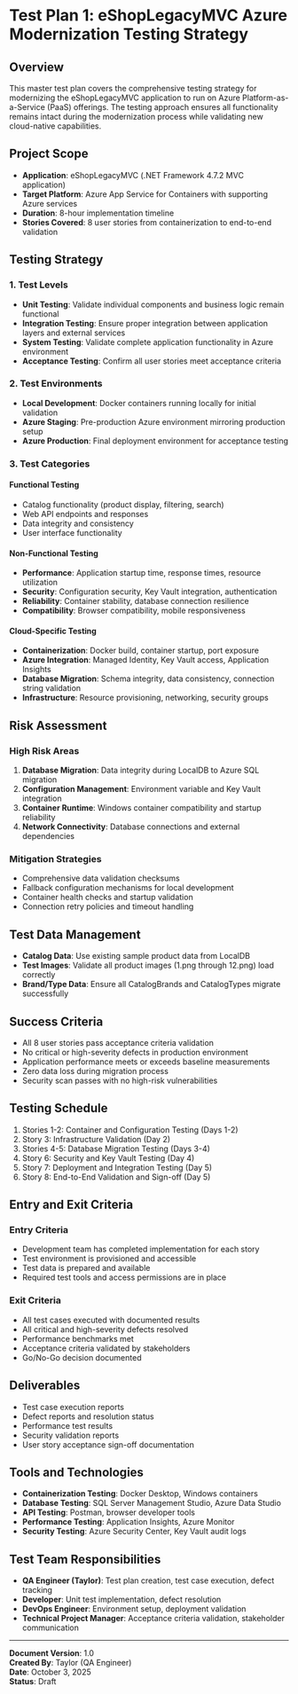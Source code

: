 # Test Plan 1: eShopLegacyMVC Azure Modernization Testing Strategy

## Overview
This master test plan covers the comprehensive testing strategy for modernizing the eShopLegacyMVC application to run on Azure Platform-as-a-Service (PaaS) offerings. The testing approach ensures all functionality remains intact during the modernization process while validating new cloud-native capabilities.

## Project Scope
- **Application**: eShopLegacyMVC (.NET Framework 4.7.2 MVC application)
- **Target Platform**: Azure App Service for Containers with supporting Azure services
- **Duration**: 8-hour implementation timeline
- **Stories Covered**: 8 user stories from containerization to end-to-end validation

## Testing Strategy

### 1. Test Levels
- **Unit Testing**: Validate individual components and business logic remain functional
- **Integration Testing**: Ensure proper integration between application layers and external services
- **System Testing**: Validate complete application functionality in Azure environment
- **Acceptance Testing**: Confirm all user stories meet acceptance criteria

### 2. Test Environments
- **Local Development**: Docker containers running locally for initial validation
- **Azure Staging**: Pre-production Azure environment mirroring production setup
- **Azure Production**: Final deployment environment for acceptance testing

### 3. Test Categories

#### Functional Testing
- Catalog functionality (product display, filtering, search)
- Web API endpoints and responses
- Data integrity and consistency
- User interface functionality

#### Non-Functional Testing
- **Performance**: Application startup time, response times, resource utilization
- **Security**: Configuration security, Key Vault integration, authentication
- **Reliability**: Container stability, database connection resilience
- **Compatibility**: Browser compatibility, mobile responsiveness

#### Cloud-Specific Testing
- **Containerization**: Docker build, container startup, port exposure
- **Azure Integration**: Managed Identity, Key Vault access, Application Insights
- **Database Migration**: Schema integrity, data consistency, connection string validation
- **Infrastructure**: Resource provisioning, networking, security groups

## Risk Assessment

### High Risk Areas
1. **Database Migration**: Data integrity during LocalDB to Azure SQL migration
2. **Configuration Management**: Environment variable and Key Vault integration
3. **Container Runtime**: Windows container compatibility and startup reliability
4. **Network Connectivity**: Database connections and external dependencies

### Mitigation Strategies
- Comprehensive data validation checksums
- Fallback configuration mechanisms for local development
- Container health checks and startup validation
- Connection retry policies and timeout handling

## Test Data Management
- **Catalog Data**: Use existing sample product data from LocalDB
- **Test Images**: Validate all product images (1.png through 12.png) load correctly
- **Brand/Type Data**: Ensure all CatalogBrands and CatalogTypes migrate successfully

## Success Criteria
- All 8 user stories pass acceptance criteria validation
- No critical or high-severity defects in production environment
- Application performance meets or exceeds baseline measurements
- Zero data loss during migration process
- Security scan passes with no high-risk vulnerabilities

## Testing Schedule
1. Stories 1-2: Container and Configuration Testing (Days 1-2)
2. Story 3: Infrastructure Validation (Day 2)
3. Stories 4-5: Database Migration Testing (Days 3-4)
4. Story 6: Security and Key Vault Testing (Day 4)
5. Story 7: Deployment and Integration Testing (Day 5)
6. Story 8: End-to-End Validation and Sign-off (Day 5)

## Entry and Exit Criteria

### Entry Criteria
- Development team has completed implementation for each story
- Test environment is provisioned and accessible
- Test data is prepared and available
- Required test tools and access permissions are in place

### Exit Criteria
- All test cases executed with documented results
- All critical and high-severity defects resolved
- Performance benchmarks met
- Acceptance criteria validated by stakeholders
- Go/No-Go decision documented

## Deliverables
- Test case execution reports
- Defect reports and resolution status
- Performance test results
- Security validation reports
- User story acceptance sign-off documentation

## Tools and Technologies
- **Containerization Testing**: Docker Desktop, Windows containers
- **Database Testing**: SQL Server Management Studio, Azure Data Studio
- **API Testing**: Postman, browser developer tools
- **Performance Testing**: Application Insights, Azure Monitor
- **Security Testing**: Azure Security Center, Key Vault audit logs

## Test Team Responsibilities
- **QA Engineer (Taylor)**: Test plan creation, test case execution, defect tracking
- **Developer**: Unit test implementation, defect resolution
- **DevOps Engineer**: Environment setup, deployment validation
- **Technical Project Manager**: Acceptance criteria validation, stakeholder communication

---

**Document Version**: 1.0  
**Created By**: Taylor (QA Engineer)  
**Date**: October 3, 2025  
**Status**: Draft